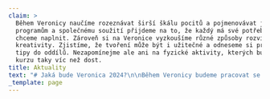 ```yaml
---
claim: >
  Během Veronicy naučíme rozeznávat širší škálu pocitů a pojmenovávat je. Díky
  programům a společnému soužití přijdeme na to, že každý má své potřeby, které
  chceme naplnit. Zároveň si na Veronice vyzkoušíme různé způsoby rozvíjení
  kreativity. Zjistíme, že tvoření může být i užitečné a odneseme si praktické
  tipy do oddílů. Nezapomínejme ale ani na fyzické aktivity, kterých bude na
  kurzu taky víc než dost.
title: Aktuality
text: "# Jaká bude Veronica 2024?\n\nBěhem Veronicy budeme pracovat se sebou přímo teď a tady, ať je to kdekoliv. Budeme vnímaví a naučíme se umět vcítit do rozdílných situací a skupinových dynamik. Chyba přestane být něčím hrozným, naopak se stane prostředkem k rozvoji a sebepoznání. \nZároveň se naučíme si lépe pojmenovávat věci, které na nás mají v dnešním světě negativní vlivy a působí nám problémy. Trochu se pověnujeme i našim návykům, všednímu režimu dne a budeme hledat cesty k well beingu jak po fyzické, tak psychické stránce. \n\nO co víc! Na Veronice jsme hlavně spolu a sami sebou tací, jací opravdu jsme. Společnými silami se budeme rozvíjet a hledat věci, které nám dělají radost. A hlavně, přestože každý zvlášť, tak přece jenom společně se naučíme jak si tvořit svět okolo místem kde chceme žít.\_\n\n\n"
_template: page
---
```


